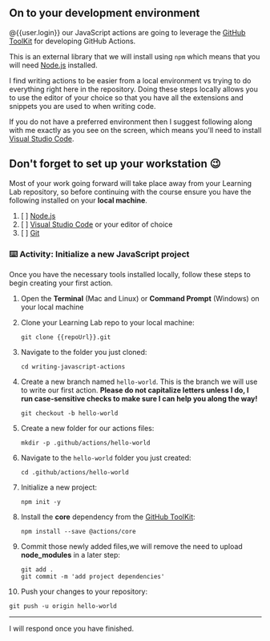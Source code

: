 ## On to your development environment

@{{user.login}} our JavaScript actions are going to leverage the [GitHub ToolKit](https://github.com/actions/toolkit) for developing GitHub Actions.

This is an external library that we will install using `npm` which means that you will need [Node.js](https://nodejs.org/) installed.

I find writing actions to be easier from a local environment vs trying to do everything right here in the repository. Doing these steps locally allows you to use the editor of your choice so that you have all the extensions and snippets you are used to when writing code.

If you do not have a preferred environment then I suggest following along with me exactly as you see on the screen, which means you'll need to install [Visual Studio Code](https://code.visualstudio.com/).

## Don't forget to set up your workstation 😉

Most of your work going forward will take place away from your Learning Lab repository, so before continuing with the course ensure you have the following installed on your **local machine**.

1. [ ] [Node.js](https://nodejs.org)
2. [ ] [Visual Studio Code](https://code.visualstudio.com/) or your editor of choice
3. [ ] [Git](https://git-scm.com/)

### :keyboard: Activity: Initialize a new JavaScript project

Once you have the necessary tools installed locally, follow these steps to begin creating your first action.

1. Open the **Terminal** (Mac and Linux) or **Command Prompt** (Windows) on your local machine
2. Clone your Learning Lab repo to your local machine:
   ```shell
   git clone {{repoUrl}}.git
   ```
3. Navigate to the folder you just cloned:
   ```shell
   cd writing-javascript-actions
   ```
4. Create a new branch named `hello-world`. This is the branch we will use to write our first action. **Please do not capitalize letters unless I do, I run case-sensitive checks to make sure I can help you along the way!**
   ```shell
   git checkout -b hello-world
   ```

5. Create a new folder for our actions files:
   ```shell
   mkdir -p .github/actions/hello-world
   ```
6. Navigate to the `hello-world` folder you just created:
   ```shell
   cd .github/actions/hello-world
   ```
7. Initialize a new project:
   ```shell
   npm init -y
   ```
8. Install the **core** dependency from the [GitHub ToolKit](https://github.com/actions/toolkit):
   ```shell
   npm install --save @actions/core
   ```
9. Commit those newly added files,we will remove the need to upload **node_modules** in a later step:
   ```shell
   git add .
   git commit -m 'add project dependencies'
   ```
10. Push your changes to your repository:
   ```shell
   git push -u origin hello-world
   ```

---

I will respond once you have finished.
